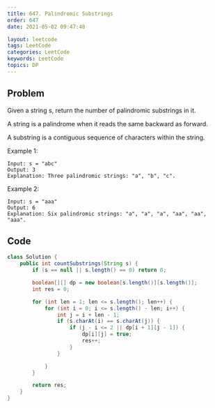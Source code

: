 ```yaml
---
title: 647. Palindromic Substrings
order: 647
date: 2021-05-02 09:47:48

layout: leetcode
tags: LeetCode
categories: LeetCode
keywords: LeetCode
topics: DP
---
```


## Problem

Given a string s, return the number of palindromic substrings in it.

A string is a palindrome when it reads the same backward as forward.

A substring is a contiguous sequence of characters within the string.



Example 1:
```
Input: s = "abc"
Output: 3
Explanation: Three palindromic strings: "a", "b", "c".
```
Example 2:
```
Input: s = "aaa"
Output: 6
Explanation: Six palindromic strings: "a", "a", "a", "aa", "aa", "aaa".
```
## Code

```java
class Solution {
    public int countSubstrings(String s) {
        if (s == null || s.length() == 0) return 0;

        boolean[][] dp = new boolean[s.length()][s.length()];
        int res = 0;

        for (int len = 1; len <= s.length(); len++) {
            for (int i = 0; i <= s.length() - len; i++) {
                int j = i + len - 1;
                if (s.charAt(i) == s.charAt(j)) {
                    if (j - i <= 2 || dp[i + 1][j - 1]) {
                        dp[i][j] = true;
                        res++;
                    }
                }

            }
        }

        return res;
    }
}
```
